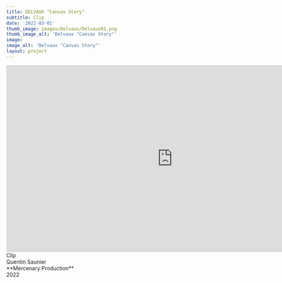 ```yaml
---
title: DELVAUX "Canvas Story"
subtitle: Clip
date: '2022-03-01'
thumb_image: images/Delvaux/Delvaux01.png
thumb_image_alt: 'Delvaux "Canvas Story"'
image: 
image_alt: 'Delvaux "Canvas Story"'
layout: project
---
```


<iframe width="882" height="496" src="https://www.youtube.com/embed/ylFW5xg1N3M" title="Delvaux | CANVAS STORY" frameborder="0" allow="accelerometer; autoplay; clipboard-write; encrypted-media; gyroscope; picture-in-picture" allowfullscreen></iframe>
Clip <br>
Quentin Saunier <br>
**Mercenary Production** <br>
2022 <br>
